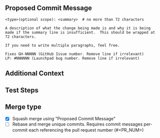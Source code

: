 <!--
Thank you for submitting a PR to cloud-init!

To ease the process of reviewing your PR, do make sure to complete the following checklist **before** submitting a pull request.

- [ ] I have signed the CLA: https://ubuntu.com/legal/contributors
- [ ] I have added my Github username to ``tools/.github-cla-signers``
- [ ] I have included a comprehensive commit message using the guide below
- [ ] I have added unit tests to cover the new behavior under ``tests/unittests/``
  - Test files should map to source files i.e. a source file ``cloudinit/example.py`` should be tested by ``tests/unittests/test_example.py``
  - Run unit tests with ``tox -e py3``
- [ ] I have kept the change small, avoiding unnecessary whitespace or non-functional changes.
- [ ] I have added a reference to issues that this PR relates to in the PR message (Refs GH-1234, Fixes GH-1234)
- [ ] I have updated the documentation with the changed behavior.
  - If the change doesn't change the user interface and is trivial, this step may be skipped.
  - Cloud-config documentation is generated from the jsonschema.
  - Generate docs with ``tox -e docs``.
-->


## Proposed Commit Message
<!-- Include a proposed commit message because PRs are squash merged
by default.

See https://www.conventionalcommits.org/en/v1.0.0/#specification
for our commit message convention.

If the change is related to a particular cloud or particular distro,
please include the "optional scope" in the summary line. E.g.,
feat(ec2): Add support for foo to the baz

Types used by this project:
feat, fix, docs, ci, test, refactor, chore
-->
```
<type>(optional scope): <summary>  # no more than 72 characters

A description of what the change being made is and why it is being
made if the summary line is insufficient.  This should be wrapped at
72 characters.

If you need to write multiple paragraphs, feel free.

Fixes GH-NNNNN (GitHub Issue number. Remove line if irrelevant)
LP: #NNNNNN (Launchpad bug number. Remove line if irrelevant)
```

## Additional Context
<!-- If relevant -->

## Test Steps
<!-- Please include any steps necessary to verify (and reproduce if
this is a bug fix) this change on a live deployed system,
including any necessary configuration files, user-data,
setup, and teardown. Scripts used may be attached directly to this PR. -->


## Merge type

- [x] Squash merge using "Proposed Commit Message"
- [ ] Rebase and merge unique commits. Requires commit messages per-commit each referencing the pull request number (#<PR_NUM>)
